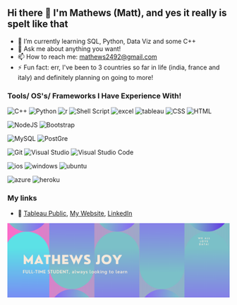 ## Hi there 👋 I'm Mathews (Matt), and yes it really is spelt like that

- 🌱 I’m currently learning SQL, Python, Data Viz and some C++
- 💬 Ask me about anything you want!
- 📫 How to reach me: mathews2492@gmail.com
- ⚡ Fun fact: err, I've been to 3 countries so far in life (india, france and italy) and definitely planning on going to more!

### Tools/ OS's/ Frameworks I Have Experience With!
<img alt="C++" src="https://img.shields.io/badge/C%2B%2B-00599C?style=flat-square&logo=c%2B%2B&logoColor=white" />  <img alt="Python" src="https://img.shields.io/badge/Python-3776AB?style=flat-square&logo=python&logoColor=white" /> <img alt="r" src="https://img.shields.io/badge/R-276DC3?style=flat-square&logo=r&logoColor=white"/> <img alt="Shell Script" src="https://img.shields.io/badge/Shell_Script-121011?style=flat-square&logo=gnu-bash&logoColor=white" /> <img alt="excel" src="https://img.shields.io/badge/Microsoft_Excel-217346?style=flat-square&logo=microsoft-excel&logoColor=white" /> <img alt="tableau" src="https://img.shields.io/badge/Tableau-E95420?style=flat-square&logo=tableau&logoColor=white" /> <img alt="CSS" src="https://img.shields.io/badge/HTML5-E34F26?style=flat-square&logo=html5&logoColor=white"/> <img alt="HTML" src="https://img.shields.io/badge/CSS3-1572B6?style=flat-square&logo=css3&logoColor=white">

<img alt="NodeJS" src="https://img.shields.io/badge/Node.js-339933?style=flat-square&logo=nodedotjs&logoColor=white" /> <img alt="Bootstrap" src="https://img.shields.io/badge/Bootstrap-563D7C?style=flat-square&logo=bootstrap&logoColor=white" />

<img alt="MySQL" src="https://img.shields.io/badge/MySQL-00000F?style=flat-square&logo=mysql&logoColor=white" /> <img alt="PostGre" src="https://img.shields.io/badge/PostGreSQL-07405E?style=flat-square&logo=postgresql&logoColor=white" />

<img alt="Git" src="https://img.shields.io/badge/Git-F05032?style=flat-square&logo=git&logoColor=white" /> <img alt="Visual Studio" src="https://img.shields.io/badge/Visual_Studio-5C2D91?style=flat-square&logo=visual%20studio&logoColor=white" /> <img alt="Visual Studio Code" src="https://img.shields.io/badge/Visual_Studio_Code-0078D4?style=flat-square&logo=visual%20studio%20code&logoColor=white" />

<img alt="ios" src="https://img.shields.io/badge/iOS-000000?style=flat-square&logo=ios&logoColor=white"/> <img alt="windows" src="https://img.shields.io/badge/Windows-0078D6?style=flat-square&logo=windows&logoColor=white"/> <img alt="ubuntu" src="https://img.shields.io/badge/Ubuntu-E95420?style=flat-square&logo=ubuntu&logoColor=white"/>

<img alt="azure" src="https://img.shields.io/badge/Microsoft_Azure-0089D6?style=flat-square&logo=microsoft-azure&logoColor=white" /> <img alt="heroku" src="https://img.shields.io/badge/Microsoft_Excel-217346?style=flat-square&logo=microsoft-excel&logoColor=white" />

### My links

- 🌟 [Tableau Public](https://public.tableau.com/app/profile/mathews.joy), [My Website](https://mathewsjoy.herokuapp.com/index), [LinkedIn](https://www.linkedin.com/in/mathews-joy/)

<img src="images/mj.png">

